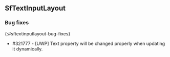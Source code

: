## SfTextInputLayout

### Bug fixes
{:#sftextinputlayout-bug-fixes}

* \#321777 - [UWP] Text property will be changed properly when updating it dynamically.

